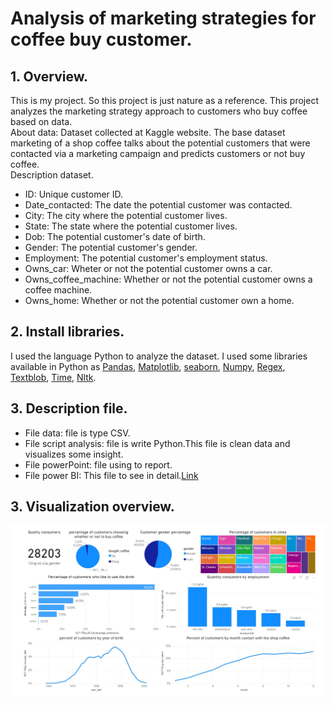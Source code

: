 # Analysis of marketing strategies for coffee buy customer.
## 1. Overview.<br/>
This is my project. So this project is just nature as a reference. This project analyzes the marketing strategy approach to customers who buy coffee based on data. <br/>
About data: Dataset collected at Kaggle website. The base dataset marketing of a shop coffee talks about the potential customers that were contacted via a marketing campaign and predicts customers or not buy coffee.<br/>
Description dataset.<br/>
* ID: Unique customer ID.<br/>
* Date_contacted: The date the potential customer was contacted.<br/>
* City: The city where the potential customer lives.<br/>
* State: The state where the potential customer lives.<br/>
* Dob: The potential customer's date of birth.<br/>
* Gender: The potential customer's gender.<br/>
* Employment: The potential customer's employment status.<br/>
* Owns_car: Wheter or not the potential customer owns a car.<br/>
* Owns_coffee_machine: Whether or not the potential customer owns a coffee machine.<br/>
* Owns_home: Whether or not the potential customer own a home.<br/>

## 2. Install libraries.
I used the language Python to analyze the dataset. I used some libraries available in Python as [Pandas](https://pandas.pydata.org/), [Matplotlib](https://matplotlib.org/), [seaborn](https://seaborn.pydata.org/), [Numpy](https://seaborn.pydata.org/), [Regex](https://www.tutorialspoint.com/python/python_reg_expressions.htm), [Textblob](https://pypi.org/project/textblob/0.9.0/), [Time](https://docs.python.org/3/library/time.html), [Nltk](https://www.nltk.org/).<br/>
## 3. Description file.
* File data: file is type CSV.<br/>
* File script analysis: file is write Python.This file is clean data and visualizes some insight.</br>
* File powerPoint: file using to report.</br>
* File power BI: This file to see in detail.[Link](https://app.powerbi.com/groups/me/reports/2764ecee-32e8-44a7-9250-933ae7312c66/ReportSection)<br/>
## 3. Visualization overview.
![alt text](https://github.com/tranhuuan170302/Analysis-of-marketing-strategies-for-coffee-buy-customer/blob/main/powerBI.jpg)
